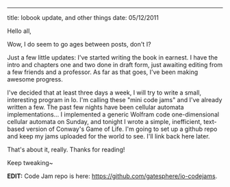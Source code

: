 ---
title: Iobook update, and other things
date: 05/12/2011

Hello all,

Wow, I do seem to go ages between posts, don't I?

Just a few little updates: I've started writing the book in earnest. I have the intro and chapters one and two done in draft form, just awaiting editing from a few friends and a professor. As far as that goes, I've been making awesome progress.

I've decided that at least three days a week, I will try to write a small, interesting program in Io. I'm calling these "mini code jams" and I've already written a few. The past few nights have been cellular automata implementations... I implemented a generic Wolfram code one-dimensional cellular automata on Sunday, and tonight I wrote a simple, inefficient, text-based version of Conway's Game of Life. I'm going to set up a github repo and keep my jams uploaded for the world to see. I'll link back here later.

That's about it, really. Thanks for reading!

Keep tweaking~

**EDIT:** Code Jam repo is here: <https://github.com/gatesphere/io-codejams>. 